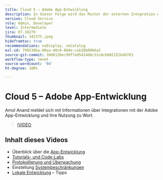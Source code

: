 ```yaml
---
title: Cloud 5 – Adobe App-Entwicklung
description: In dieser Folge wird das Muster der externen Integration erläutert, das die Adobe App-Entwicklung verwendet.
version: Cloud Service
role: Admin, Developer
level: Intermediate
jira: KT-10279
thumbnail: 342375.jpeg
hidefromtoc: true
recommendations: noDisplay, noCatalog
exl-id: 799539ba-00aa-40c0-89de-cab38b0066a3
source-git-commit: 30d6120ec99f7a95414dbc31c0cb002152bd6763
workflow-type: tm+mt
source-wordcount: '94'
ht-degree: 100%

---
```


# Cloud 5 – Adobe App-Entwicklung

Amol Anand meldet sich mit Informationen über Integrationen mit der Adobe App-Entwicklung und ihre Nutzung zu Wort.

>[!VIDEO](https://video.tv.adobe.com/v/342375?quality=12&learn=on)

## Inhalt dieses Videos

+ Überblick über die [App-Entwicklung](https://developer.adobe.com/app-builder/docs/overview/)
+ [Tutorials- und Code-Labs](https://developer.adobe.com/app-builder/docs/resources/)
+ [Protokollierung und Überwachung](https://adobedocs.github.io/adobeio-runtime/guides/logging_monitoring.html#retrieving-activations-for-blocking-successful-calls)
+ Einstellung [Systembeschränkungen](https://adobedocs.github.io/adobeio-runtime/guides/system_settings.html)
+ [Lokale Entwicklung](https://developer.adobe.com/app-builder/docs/resources/debugging/) – Tipps
